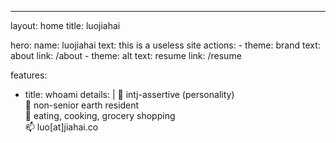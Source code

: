 ---
layout: home
title: luojiahai

hero:
  name: luojiahai
  text: this is a useless site
  actions:
    - theme: brand
      text: about
      link: /about
    - theme: alt
      text: resume
      link: /resume

features:
  - title: whoami
    details: |
      🤗 intj-assertive (personality)<br>🔭 non-senior earth resident<br>🌱 eating, cooking, grocery shopping<br>📫 luo[at]jiahai.co
